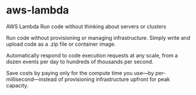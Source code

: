 # aws-lambda

AWS Lambda
Run code without thinking about servers or clusters

Run code without provisioning or managing infrastructure. Simply write and upload code as a .zip file or container image.

Automatically respond to code execution requests at any scale, from a dozen events per day to hundreds of thousands per second.

Save costs by paying only for the compute time you use—by per-millisecond—instead of provisioning infrastructure upfront for peak capacity.
